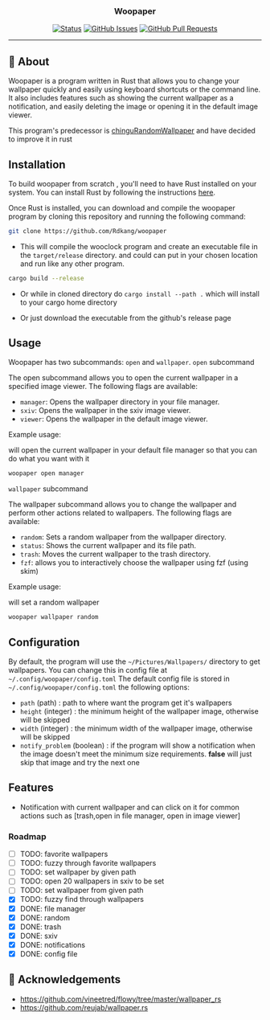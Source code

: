 <h3 align="center">Woopaper</h3>

<div align="center">

  [![Status](https://img.shields.io/badge/status-active-success.svg)]() 
  [![GitHub Issues](https://img.shields.io/github/issues/rdkang/The-Documentation-Compendium.svg)](https://github.com/rdkang/woopaper/issues)
  [![GitHub Pull Requests](https://img.shields.io/github/issues-pr/kylelobo/The-Documentation-Compendium.svg)](https://github.com/kylelobo/The-Documentation-Compendium/pulls)

</div>

---

## 🧐 About
Woopaper is a program written in Rust that allows you to change your wallpaper quickly and easily using keyboard shortcuts or the command line. It also includes features such as showing the current wallpaper as a notification, and easily deleting the image or opening it in the default image viewer.

This program's predecessor is [chinguRandomWallpaper](https://github.com/Rdkang/chinguRandomWallpaper) and have decided to improve it in rust

## Installation
To build woopaper from scratch , you'll need to have Rust installed on your system. You can install Rust by following the instructions [here](https://www.rust-lang.org/tools/install).

Once Rust is installed, you can download and compile the woopaper program by cloning this repository and running the following command:

```bash
git clone https://github.com/Rdkang/woopaper
```
- This will compile the wooclock program and create an executable file in the `target/release` directory. and could can put in your chosen location and run like any other program.
```bash
cargo build --release
```

- Or while in cloned directory do `cargo install --path .` which will install to your cargo home directory

- Or just download the executable from the github's release page


## Usage
Woopaper has two subcommands: `open` and `wallpaper`.
`open` subcommand

The open subcommand allows you to open the current wallpaper in a specified image viewer. The following flags are available:
- `manager`: Opens the wallpaper directory in your file manager.
- `sxiv`: Opens the wallpaper in the sxiv image viewer.
- `viewer`: Opens the wallpaper in the default image viewer.

Example usage:

will open the current wallpaper in your default file manager so that you can do what you want with it
```bash
woopaper open manager
```

`wallpaper` subcommand

The wallpaper subcommand allows you to change the wallpaper and perform other actions related to wallpapers. The following flags are available:

- `random`: Sets a random wallpaper from the wallpaper directory.
- `status`: Shows the current wallpaper and its file path.
- `trash`: Moves the current wallpaper to the trash directory.
- `fzf`: allows you to interactively choose the wallpaper using fzf (using skim)

Example usage:

will set a random wallpaper
```bash
woopaper wallpaper random
```
## Configuration
By default, the program will use the `~/Pictures/Wallpapers/` directory to get wallpapers. You can change this in config file at `~/.config/woopaper/config.toml`
The default config file is stored in `~/.config/woopaper/config.toml`
the following options:
- `path` (path) : path to where want the program get it's wallpapers
- `height` (integer) : the minimum height of the wallpaper image, otherwise will be skipped
- `width` (integer) : the minimum width of the wallpaper image, otherwise will be skipped
- `notify_problem` (boolean) : if the program will show a notification when the image doesn't meet the minimum size requirements. **false** will just skip that image and try the next one


## Features

- Notification with current wallpaper and can click on it for common actions such as [trash,open in file manager, open in image viewer]

### Roadmap
- [ ] TODO: favorite wallpapers
- [ ] TODO: fuzzy through favorite wallpapers
- [ ] TODO: set wallpaper by given path
- [ ] TODO: open 20 wallpapers in sxiv to be set
- [ ] TODO: set wallpaper from given path
- [x] TODO: fuzzy find through wallpapers
- [x] DONE: file manager
- [x] DONE: random
- [x] DONE: trash
- [x] DONE: sxiv
- [x] DONE: notifications
- [x] DONE: config file

## 🎉 Acknowledgements

- https://github.com/vineetred/flowy/tree/master/wallpaper_rs
- https://github.com/reujab/wallpaper.rs
